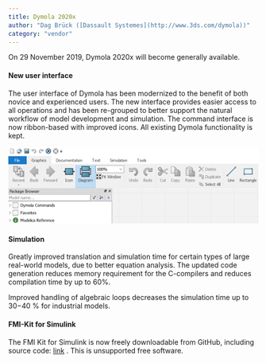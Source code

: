 ```yaml
---
title: Dymola 2020x
author: "Dag Brück ([Dassault Systemes](http://www.3ds.com/dymola))"
category: "vendor"
---
```


On 29 November 2019, Dymola 2020x will become generally available.

#### New user interface

The user interface of Dymola has been modernized to the benefit of both novice and experienced users. The new interface provides
easier access to all operations and has been re-grouped to better support the natural workflow of model development and simulation. 
The command interface is now ribbon-based with improved icons. All existing Dymola functionality is kept.

![](Dymola2020x-UI-newsletter.png)

#### Simulation

Greatly improved translation and simulation time for certain types of large real-world models, due to better equation analysis. 
The updated code generation reduces memory requirement for the C-compilers and reduces compilation time by up to 60%.

Improved handling of algebraic loops decreases the simulation time up to 30−40 % for industrial models. 

#### FMI-Kit for Simulink

The FMI Kit for Simulink is now freely downloadable from GitHub, including source code: [link](https://github.com/CATIA-Systems/FMIKit-Simulink) . This is unsupported free software.
